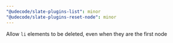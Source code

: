 ```yaml
---
"@udecode/slate-plugins-list": minor
"@udecode/slate-plugins-reset-node": minor
---
```


Allow `li` elements to be deleted, even when they are the first node
